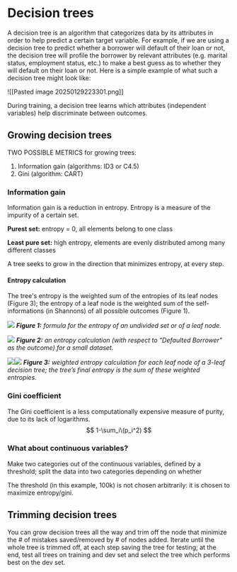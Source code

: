 # Decision trees
A decision tree is an algorithm that categorizes data by its attributes in order to help predict a certain target variable. For example, if we are using a decision tree to predict whether a borrower will default of their loan or not, the decision tree will profile the borrower by relevant attributes (e.g. marital status, employment status, etc.) to make a best guess as to whether they will default on their loan or not. Here is a simple example of what such a decision tree might look like:

![[Pasted image 20250129223301.png]]

During training, a decision tree learns which attributes (independent variables) help discriminate between outcomes.
## Growing decision trees
TWO POSSIBLE METRICS for growing trees:

1. Information gain (algorithms: ID3 or C4.5)
2. Gini (algorithm: CART)
### Information gain
Information gain is a reduction in entropy. Entropy is a measure of the impurity of a certain set.

**Purest set:** entropy = 0, all elements belong to one class

**Least pure set:** high entropy, elements are evenly distributed among many different classes

A tree seeks to grow in the direction that minimizes entropy, at every step.
#### Entropy calculation
The tree's entropy is the weighted sum of the entropies of its leaf nodes (Figure 3); the entropy of a leaf node is the weighted sum of the self-informations (in Shannons) of all possible outcomes (Figure 1).

![](https://lh7-rt.googleusercontent.com/docsz/AD_4nXeoVHykaGhGrim0MAP8SFOwCaBPpaAxlD2V094azsOa3cAZZVMz9exps4psTgZSe2h7MhjfiamTWtYnTH5R2iavq21VVyvnQQGw0mVF_3FbebgLThkUXuBj0sUaDzR4wo5z7s07lg?key=tcv5BltTjCsL69XLxwWUykjz)
***Figure 1:** formula for the entropy of an undivided set or of a leaf node.* 

![](https://lh7-rt.googleusercontent.com/docsz/AD_4nXfAefJ44Wp1X0svXHAV_l1u12J-bTjgeFBjru0kqpg6P3zDke-V9LiGq-nEevMKuw5_6FY0ki4eD6kPv80ukz5GOqlfPkA-3UxfQnkdhcc9NVscs8_zIatC5mTpzAAbOKQkLFp9DA?key=tcv5BltTjCsL69XLxwWUykjz)
***Figure 2:** an entropy calculation (with respect to "Defaulted Borrower" as the outcome) for a small dataset.*

![](https://lh7-rt.googleusercontent.com/docsz/AD_4nXduRMvTD9iVD4P4LPvDCkzZquhTBZ9i1mbZEZ2q-CJVG5k3ah_q6YwA-hs7n9HH0wi6dvBuX-e1O7lfemiyeVqGoaNeh29ZJrsrmt4HruGD119w8_3s8jHKeKGXPwgkSaJhFv0Jig?key=tcv5BltTjCsL69XLxwWUykjz)![](https://lh7-rt.googleusercontent.com/docsz/AD_4nXd3JZPSRwoN1Bx-Kf5KJrbu35noVEwUV5_rqzIZ9dL75tk15VP_SPXvD_4wklieLxvbMmkd8zdolvHZ65n7k79h9LnLlBXxVoy_o92FHIaQfKcaH-zUfxtF5YPn_gHBpgZSMq7a?key=tcv5BltTjCsL69XLxwWUykjz)
***Figure 3:** weighted entropy calculation for each leaf node of a 3-leaf decision tree; the tree’s final entropy is the sum of these weighted entropies.*

### Gini coefficient
The Gini coefficient is a less computationally expensive measure of purity, due to its lack of logarithms.
$$
1-\sum_i\(p_i^2)
$$

### What about continuous variables? 

Make two categories out of the continuous variables, defined by a threshold; split the data into two categories depending on whether 

The threshold (in this example, 100k) is not chosen arbitrarily: it is chosen to maximize entropy/gini.

  

  

## Trimming decision trees

You can grow decision trees all the way and trim off the node that minimize the # of mistakes saved/removed by # of nodes added. Iterate until the whole tree is trimmed off, at each step saving the tree for testing; at the end, test all trees on training and dev set and select the tree which performs best on the dev set.